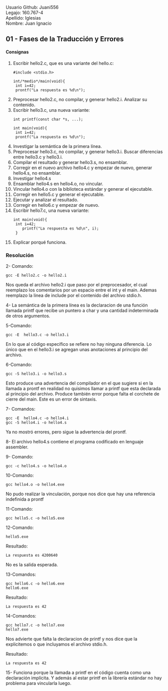 Usuario Github: Juani556  
Legajo: 160.767-4  
Apellido: Iglesias  
Nombre: Juan Ignacio  
  
## 01 - Fases de la Traducción y Errores  
  
####  Consignas  
  
1. Escribir hello2.c, que es una  variante del hello.c:
    ``` [C]
    #include <stdio.h>

    int/*medio*/main(void){ 
     int i=42;
     prontf("La respuesta es %d\n");
    ```
2. Preprocesar hello2.c, no compilar, y generar hello2.i. Analizar su contenido.
3. Escribir hello3.c, una nueva variante:
    ``` [C]
    int printf(const char *s, ...);

    int main(void){
     int i=42;   
     prontf("La respuesta es %d\n");
    ```
4. Investigar la semántica de la primera línea.
5. Preprocesar hello3.c, no compilar, y generar hello3.i. Buscar diferencias entre hello3.c y hello3.i.
6. Compilar el resultado y generar hello3.s, no ensamblar.
7. Corregir en el nuevo archivo hello4.c y empezar de nuevo, generar hello4.s, no ensamblar.
8. Investigar hello4.s
9. Ensamblar hello4.s en hello4.o, no vincular.
10. Vincular hello4.o con la biblioteca estándar y generar el ejecutable.
11. Corregir en hello5.c y generar el ejecutable.
12. Ejecutar y analizar el resultado.
13. Corregir en hello6.c y empezar de nuevo.
14. Escribir hello7.c, una nueva variante:
    ```[C]
    int main(void){
     int i=42;    
        printf("La respuesta es %d\n", i);
     }
     ```
15. Explicar porqué funciona.  
  
### Resolución  

2- Comando:  

    gcc -E hello2.c -o hello2.i 
Nos queda el archivo hello2.i que paso por el preprocesador, el cual reemplazo los comentarios por un espacio entre el int y el main. Ademas reemplazo la linea de include por el contenido del archivo stdio.h.  
  
4- La semántica de la primera línea es la declaracion de una función llamada printf que recibe un puntero a char y una cantidad indeterminada de otros argumentos.  
  
5-Comando:  
  
    gcc -E  hello3.c -o hello3.i  
En lo que al código específico se refiere no hay ninguna diferencia. Lo único que en el hello3.i se agregan unas anotaciones al principio del archivo.  
  
6-Comando:  
  
    gcc -S hello3.i -o hello3.s  
Esto produce una advertencia del compilador en el que sugiere si en la llamada a prontf en realidad no quisimos llamar a printf que esta declarada al principio del archivo. Produce también error porque falta el corchete de cierre del main. Este es un error de sintaxis.  
  
7- Comandos:  
  
    gcc -E  hello4.c -o hello4.i
    gcc -S hello4.i -o hello4.s  
Ya no mostró errores, pero sigue la advertencia del prontf.
  
8- El archivo hello4.s contiene el programa codificado en lenguaje assembler.  
  
9- Comando:  
  
    gcc -c hello4.s -o hello4.o    

10-Comando:  
  
    gcc hello4.o -o hello4.exe  
No pudo realizar la vinculación, porque nos dice que hay una referencia indefinida a prontf 
  
11-Comando:  
  
    gcc hello5.c -o hello5.exe  
  
12-Comando:  
  
    hello5.exe  
Resultado:  
  
    La respuesta es 4200640  
No es la salida esperada.  
  
13-Comandos:  
  
    gcc hello6.c -o hello6.exe
    hello6.exe  
Resultado:  
  
    La respuesta es 42  

14-Comandos:  
  
    gcc hello7.c -o hello7.exe
    hello7.exe  
Nos advierte que falta la declaracion de printf y nos dice que la explicitemos o que incluyamos el archivo stdio.h.  
  
Resultado:  
  
    La respuesta es 42  
  
15- Funciona porque la llamada a printf en el código cuenta como una declaración implícita. Y además al estar printf en la librería estándar no hay problema para vincularla luego.  
  



